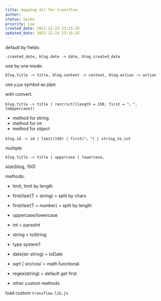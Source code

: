 ```yaml
---
title: mapping dsl for transflow
author: 
status: Spike
priority: Low
created_date: 2021-12-23 23:15:25
updated_date: 2021-12-23 23:15:25
---
```


default by fields:

```
.created_date, blog.date -> date, blog.created_date
```

one by one mode:

```
blog.title -> title, blog.content -> content, blog.action -> action
```

use `pipe` symbol as pipe

with convert:

```
blog.title -> title | restrict([length = 150, first = "。", toUppercase])
```

- method for string
- method for int
- method for object

```
blog.id -> id | limit(150) | first("。") | string_to_int
```

multiple

```
blog.title -> title | uppercase | lowercase,
```

size(blog, 150)

methods:

- limit, limit by length
- first/last(T = string) = split by chars
- first/last(T = number) = split by length
- uppercase/lowercase

- int = parseInt
- string = toString
- type system?


- date(str string) = toDate

- sqrt | sin/cos/ = math functional
- regex(string) = default get first

- other custom methods


load custom `transflow.lib.js`

